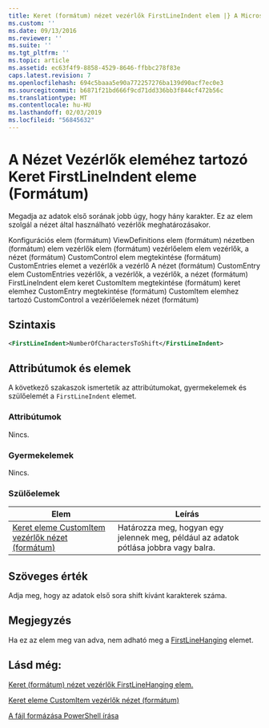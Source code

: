 ```yaml
---
title: Keret (formátum) nézet vezérlők FirstLineIndent elem |} A Microsoft Docs
ms.custom: ''
ms.date: 09/13/2016
ms.reviewer: ''
ms.suite: ''
ms.tgt_pltfrm: ''
ms.topic: article
ms.assetid: ec63f4f9-8858-4529-8646-ffbbc278f83e
caps.latest.revision: 7
ms.openlocfilehash: 694c5baaa5e90a772257276ba139d90acf7ec0e3
ms.sourcegitcommit: b6871f21bd666f9cd71dd336bb3f844cf472b56c
ms.translationtype: MT
ms.contentlocale: hu-HU
ms.lasthandoff: 02/03/2019
ms.locfileid: "56845632"
---
```

# <a name="firstlineindent-element-for-frame-for-controls-for-view-format"></a>A Nézet Vezérlők eleméhez tartozó Keret FirstLineIndent eleme (Formátum)

Megadja az adatok első sorának jobb úgy, hogy hány karakter. Ez az elem szolgál a nézet által használható vezérlők meghatározásakor.

Konfigurációs elem (formátum) ViewDefinitions elem (formátum) nézetben (formátum) elem vezérlők elem (formátum) vezérlőelem elem vezérlők, a nézet (formátum) CustomControl elem megtekintése (formátum) CustomEntries elemet a vezérlők a vezérlő A nézet (formátum) CustomEntry elem CustomEntries vezérlők, a vezérlők, a vezérlők, a nézet (formátum) FirstLineIndent elem keret CustomItem megtekintése (formátum) keret elemhez CustomEntry megtekintése (formátum) CustomItem elemhez tartozó CustomControl a vezérlőelemek nézet (formátum)

## <a name="syntax"></a>Szintaxis

```xml
<FirstLineIndent>NumberOfCharactersToShift</FirstLineIndent>
```

## <a name="attributes-and-elements"></a>Attribútumok és elemek

A következő szakaszok ismertetik az attribútumokat, gyermekelemek és szülőelemét a `FirstLineIndent` elemet.

### <a name="attributes"></a>Attribútumok

Nincs.

### <a name="child-elements"></a>Gyermekelemek

Nincs.

### <a name="parent-elements"></a>Szülőelemek

|Elem|Leírás|
|-------------|-----------------|
|[Keret eleme CustomItem vezérlők nézet (formátum)](./frame-element-for-customitem-for-controls-for-view-format.md)|Határozza meg, hogyan egy jelennek meg, például az adatok pótlása jobbra vagy balra.|

## <a name="text-value"></a>Szöveges érték

Adja meg, hogy az adatok első sora shift kívánt karakterek száma.

## <a name="remarks"></a>Megjegyzés

Ha ez az elem meg van adva, nem adható meg a [FirstLineHanging](./firstlinehanging-element-for-frame-for-controls-for-view-format.md) elemet.

## <a name="see-also"></a>Lásd még:

[Keret (formátum) nézet vezérlők FirstLineHanging elem.](./firstlinehanging-element-for-frame-for-controls-for-view-format.md)

[Keret eleme CustomItem vezérlők nézet (formátum)](./frame-element-for-customitem-for-controls-for-view-format.md)

[A fájl formázása PowerShell írása](./writing-a-powershell-formatting-file.md)

